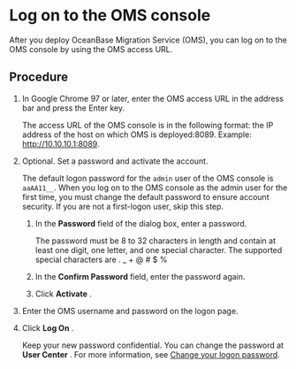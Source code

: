 Log on to the OMS console 
==============================================

After you deploy OceanBase Migration Service (OMS), you can log on to the OMS console by using the OMS access URL. 

Procedure 
------------------------------

1. In Google Chrome 97 or later, enter the OMS access URL in the address bar and press the Enter key. 

   The access URL of the OMS console is in the following format: the IP address of the host on which OMS is deployed:8089. Example: http://10.10.10.1:8089.
   

2. Optional. Set a password and activate the account. 

   The default logon password for the `admin` user of the OMS console is `aaAA11__`. When you log on to the OMS console as the admin user for the first time, you must change the default password to ensure account security. If you are not a first-logon user, skip this step. 
   1. In the **Password** field of the dialog box, enter a password. 

      The password must be 8 to 32 characters in length and contain at least one digit, one letter, and one special character. The supported special characters are . _ + @ # $ %
      
   
   2. In the **Confirm Password** field, enter the password again.

      
   
   3. Click **Activate** .

      
   

   

3. Enter the OMS username and password on the logon page.

   

4. Click **Log On** . 

   Keep your new password confidential. You can change the password at **User Center** . For more information, see [Change your logon password](/en-US/5.user-guide/1.management-console/3.user-center/2.change-the-logon-password.md).
   



